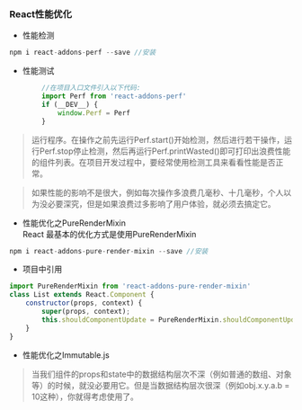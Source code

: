 ### React性能优化
* 性能检测  
```javascript
npm i react-addons-perf --save //安装
```
* 性能测试  
```javascript
		//在项目入口文件引入以下代码:
		import Perf from 'react-addons-perf'
		if (__DEV__) {
			window.Perf = Perf
		}
```
> 运行程序。在操作之前先运行Perf.start()开始检测，然后进行若干操作，运行Perf.stop停止检测，然后再运行Perf.printWasted()即可打印出浪费性能的组件列表。在项目开发过程中，要经常使用检测工具来看看性能是否正常。

>如果性能的影响不是很大，例如每次操作多浪费几毫秒、十几毫秒，个人以为没必要深究，但是如果浪费过多影响了用户体验，就必须去搞定它。

* 性能优化之PureRenderMixin  
React 最基本的优化方式是使用PureRenderMixin
```javascript
npm i react-addons-pure-render-mixin --save //安装
```
* 项目中引用
```javascript
import PureRenderMixin from 'react-addons-pure-render-mixin'
class List extends React.Component {
	constructor(props, context) {
		super(props, context);
		this.shouldComponentUpdate = PureRenderMixin.shouldComponentUpdate.bind(this);
	}
}
```
* 性能优化之Immutable.js
> 当我们组件的props和state中的数据结构层次不深（例如普通的数组、对象等）的时候，就没必要用它。但是当数据结构层次很深（例如obj.x.y.a.b = 10这种），你就得考虑使用了。
